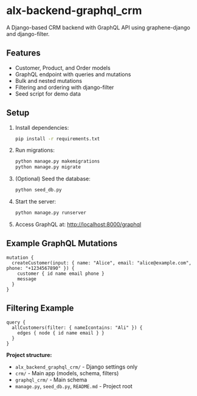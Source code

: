 # alx-backend-graphql_crm

A Django-based CRM backend with GraphQL API using graphene-django and django-filter.

## Features

- Customer, Product, and Order models
- GraphQL endpoint with queries and mutations
- Bulk and nested mutations
- Filtering and ordering with django-filter
- Seed script for demo data

## Setup

1. Install dependencies:

   ```sh
   pip install -r requirements.txt
   ```

2. Run migrations:

   ```sh
   python manage.py makemigrations
   python manage.py migrate
   ```

3. (Optional) Seed the database:

   ```sh
   python seed_db.py
   ```

4. Start the server:

   ```sh
   python manage.py runserver
   ```

5. Access GraphQL at: [http://localhost:8000/graphql](http://localhost:8000/graphql)

## Example GraphQL Mutations

```ql
mutation {
  createCustomer(input: { name: "Alice", email: "alice@example.com", phone: "+1234567890" }) {
    customer { id name email phone }
    message
  }
}
```

## Filtering Example

```ql
query {
  allCustomers(filter: { nameIcontains: "Ali" }) {
    edges { node { id name email } }
  }
}
```

**Project structure:**

- `alx_backend_graphql_crm/` - Django settings only
- `crm/` - Main app (models, schema, filters)
- `graphql_crm/` - Main schema
- `manage.py`, `seed_db.py`, `README.md` - Project root
